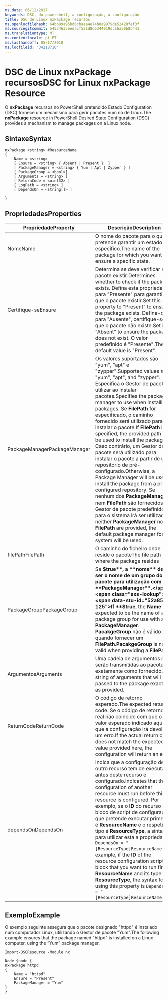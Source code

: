 ```yaml
---
ms.date: 06/12/2017
keywords: DSC, do powershell, a configuração, a configuração
title: DSC de Linux nxPackage recursos
ms.openlocfilehash: 64bb89a95bd6cbaea4e74b8a9979de52428fef3f
ms.sourcegitcommit: 54534635eedacf531d8d6344019dc16a50b8b441
ms.translationtype: MT
ms.contentlocale: pt-PT
ms.lasthandoff: 05/17/2018
ms.locfileid: "34218710"
---
```

# <a name="dsc-for-linux-nxpackage-resource"></a><span data-ttu-id="52a85-103">DSC de Linux nxPackage recursos</span><span class="sxs-lookup"><span data-stu-id="52a85-103">DSC for Linux nxPackage Resource</span></span>

<span data-ttu-id="52a85-104">O **nxPackage** recursos no PowerShell pretendido Estado Configuration (DSC) fornece um mecanismo para gerir pacotes num nó de Linux.</span><span class="sxs-lookup"><span data-stu-id="52a85-104">The **nxPackage** resource in PowerShell Desired State Configuration (DSC) provides a mechanism to manage packages on a Linux node.</span></span>

## <a name="syntax"></a><span data-ttu-id="52a85-105">Sintaxe</span><span class="sxs-lookup"><span data-stu-id="52a85-105">Syntax</span></span>

```
nxPackage <string> #ResourceName
{
    Name = <string>
    [ Ensure = <string> { Absent | Present }  ]
    [ PackageManager = <string> { Yum | Apt | Zypper } ]
    [ PackageGroup = <bool>]
    [ Arguments = <string> ]
    [ ReturnCode = <uint32> ]
    [ LogPath = <string> ]
    [ DependsOn = <string[]> ]

}
```

## <a name="properties"></a><span data-ttu-id="52a85-106">Propriedades</span><span class="sxs-lookup"><span data-stu-id="52a85-106">Properties</span></span>

|  <span data-ttu-id="52a85-107">Propriedade</span><span class="sxs-lookup"><span data-stu-id="52a85-107">Property</span></span> |  <span data-ttu-id="52a85-108">Descrição</span><span class="sxs-lookup"><span data-stu-id="52a85-108">Description</span></span> |
|---|---|
| <span data-ttu-id="52a85-109">Nome</span><span class="sxs-lookup"><span data-stu-id="52a85-109">Name</span></span>| <span data-ttu-id="52a85-110">O nome do pacote para o qual pretende garantir um estado específico.</span><span class="sxs-lookup"><span data-stu-id="52a85-110">The name of the package for which you want to ensure a specific state.</span></span>|
| <span data-ttu-id="52a85-111">Certifique-se</span><span class="sxs-lookup"><span data-stu-id="52a85-111">Ensure</span></span>| <span data-ttu-id="52a85-112">Determina se deve verificar se o pacote existir.</span><span class="sxs-lookup"><span data-stu-id="52a85-112">Determines whether to check if the package exists.</span></span> <span data-ttu-id="52a85-113">Defina esta propriedade para "Presente" para garantir que o pacote existir.</span><span class="sxs-lookup"><span data-stu-id="52a85-113">Set this property to "Present" to ensure the package exists.</span></span> <span data-ttu-id="52a85-114">Defina-o para "Ausente", certifique-se de que o pacote não existe.</span><span class="sxs-lookup"><span data-stu-id="52a85-114">Set it to "Absent" to ensure the package does not exist.</span></span> <span data-ttu-id="52a85-115">O valor predefinido é "Presente".</span><span class="sxs-lookup"><span data-stu-id="52a85-115">The default value is "Present".</span></span>|
| <span data-ttu-id="52a85-116">PackageManager</span><span class="sxs-lookup"><span data-stu-id="52a85-116">PackageManager</span></span>| <span data-ttu-id="52a85-117">Os valores suportados são "yum", "apt" e "zypper".</span><span class="sxs-lookup"><span data-stu-id="52a85-117">Supported values are "yum", "apt", and "zypper".</span></span> <span data-ttu-id="52a85-118">Especifica o Gestor de pacotes a utilizar ao instalar pacotes.</span><span class="sxs-lookup"><span data-stu-id="52a85-118">Specifies the package manager to use when installing packages.</span></span> <span data-ttu-id="52a85-119">Se **FilePath** for especificado, o caminho fornecido será utilizado para instalar o pacote.</span><span class="sxs-lookup"><span data-stu-id="52a85-119">If **FilePath** is specified, the provided path will be used to install the package.</span></span> <span data-ttu-id="52a85-120">Caso contrário, um Gestor de pacote será utilizado para instalar o pacote a partir de um repositório de pré-configurado.</span><span class="sxs-lookup"><span data-stu-id="52a85-120">Otherwise, a Package Manager will be used to install the package from a pre-configured repository.</span></span> <span data-ttu-id="52a85-121">Se nenhum dos **PackageManager** nem **FilePath** são fornecidos, o Gestor de pacote predefinido para o sistema irá ser utilizado.</span><span class="sxs-lookup"><span data-stu-id="52a85-121">If neither **PackageManager** nor **FilePath** are provided, the default package manager for the system will be used.</span></span>|
| <span data-ttu-id="52a85-122">filePath</span><span class="sxs-lookup"><span data-stu-id="52a85-122">FilePath</span></span>| <span data-ttu-id="52a85-123">O caminho do ficheiro onde reside o pacote</span><span class="sxs-lookup"><span data-stu-id="52a85-123">The file path where the package resides</span></span>|
| <span data-ttu-id="52a85-124">PackageGroup</span><span class="sxs-lookup"><span data-stu-id="52a85-124">PackageGroup</span></span>| <span data-ttu-id="52a85-125">Se **$true**, a **nome** deve ser o nome de um grupo do pacote para utilização com um **PackageManager**.</span><span class="sxs-lookup"><span data-stu-id="52a85-125">If **$true**, the **Name** is expected to be the name of a package group for use with a **PackageManager**.</span></span> <span data-ttu-id="52a85-126">**PacakgeGroup** não é válido quando fornecer um **FilePath**.</span><span class="sxs-lookup"><span data-stu-id="52a85-126">**PacakgeGroup** is not valid when providing a **FilePath**.</span></span>|
| <span data-ttu-id="52a85-127">Argumentos</span><span class="sxs-lookup"><span data-stu-id="52a85-127">Arguments</span></span>| <span data-ttu-id="52a85-128">Uma cadeia de argumentos que serão transmitidas ao pacote exatamente como fornecido.</span><span class="sxs-lookup"><span data-stu-id="52a85-128">A string of arguments that will be passed to the package exactly as provided.</span></span>|
| <span data-ttu-id="52a85-129">ReturnCode</span><span class="sxs-lookup"><span data-stu-id="52a85-129">ReturnCode</span></span>| <span data-ttu-id="52a85-130">O código de retorno esperado.</span><span class="sxs-lookup"><span data-stu-id="52a85-130">The expected return code.</span></span> <span data-ttu-id="52a85-131">Se o código de retorno de real não coincide com que o valor esperado indicado aqui, que a configuração irá devolver um erro.</span><span class="sxs-lookup"><span data-stu-id="52a85-131">If the actual return code does not match the expected value provided here, the configuration will return an error.</span></span>|
| <span data-ttu-id="52a85-132">dependsOn</span><span class="sxs-lookup"><span data-stu-id="52a85-132">DependsOn</span></span> | <span data-ttu-id="52a85-133">Indica que a configuração de outro recurso tem de executar antes deste recurso é configurado.</span><span class="sxs-lookup"><span data-stu-id="52a85-133">Indicates that the configuration of another resource must run before this resource is configured.</span></span> <span data-ttu-id="52a85-134">Por exemplo, se o **ID** do recurso de bloco de script de configuração que pretende executar primeiro é **ResourceName** e o respetivo tipo é **ResourceType**, a sintaxe para utilizar esta a propriedade é `DependsOn = "[ResourceType]ResourceName"`.</span><span class="sxs-lookup"><span data-stu-id="52a85-134">For example, if the **ID** of the resource configuration script block that you want to run first is **ResourceName** and its type is **ResourceType**, the syntax for using this property is `DependsOn = "[ResourceType]ResourceName"`.</span></span>|

## <a name="example"></a><span data-ttu-id="52a85-135">Exemplo</span><span class="sxs-lookup"><span data-stu-id="52a85-135">Example</span></span>

<span data-ttu-id="52a85-136">O exemplo seguinte assegura que o pacote designado "httpd" é instalado num computador Linux, utilizando o Gestor de pacote "Yum".</span><span class="sxs-lookup"><span data-stu-id="52a85-136">The following example ensures that the package named "httpd" is installed on a Linux computer, using the “Yum” package manager.</span></span>

```
Import-DSCResource -Module nx

Node $node {
nxPackage httpd
{
    Name = "httpd"
    Ensure = "Present"
    PackageManager = "Yum"
}
}
```